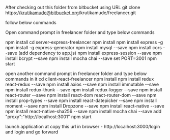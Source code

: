 After checking out this folder from bitbucket using URL
git clone https://krutikamude@bitbucket.org/krutikamude/freelancer.git

follow below commands

Open command prompt in freelancer folder and type below commands

npm install
cd server-express-freelancer
npm install
npm install express -g
npm install -g express-generator
npm install mysql --save
npm install cors --save (add dependency to app.js)
npm install express-session --save
npm install bcrypt --save
npm install mocha chai --save
set PORT=3001 npm start

open another command prompt in freelancer folder and type below commands in it
cd client-react-freelancer
npm install
npm install redux react-redux --save
npm install axios --save
npm install immutable --save
npm install redux-thunk --save
npm install redux-logger --save
npm install react-router --save
npm install react-dom react-router-dom --save
npm install prop-types --save
npm install react-datepicker --save
npm install moment --save
npm install Dropzone --save
npm install react-native --save
npm install react-native-sha256 --save
npm install mocha chai --save
add "proxy":"http://localhost:3001"
npm start

launch application at 
copy this url in browser - http://localhost:3000/login and login and go forward